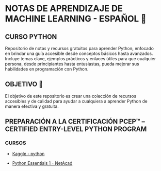 # NOTAS DE APRENDIZAJE DE MACHINE LEARNING - ESPAÑOL 🐍

## CURSO PYTHON
Repositorio de notas y recursos gratuitos para aprender Python, enfocado en brindar una guía accesible desde conceptos básicos hasta avanzados. Incluye temas clave, ejemplos prácticos y enlaces útiles para que cualquier persona, desde principiantes hasta entusiastas, pueda mejorar sus habilidades en programación con Python.

## OBJETIVO 🎯
El objetivo de este repositorio es crear una colección de recursos accesibles y de calidad para ayudar a cualquiera a aprender Python de manera efectiva y gratuita.

## PREPARACIÓN A LA CERTIFICACIÓN PCEP™ – CERTIFIED ENTRY-LEVEL PYTHON PROGRAM

### CURSOS
- [Kaggle - python ](https://www.kaggle.com/learn/python)
  
- [Python Essentials 1 - NetAcad](https://www.netacad.com/es/courses/python-essentials-1?courseLang=es-XL)


